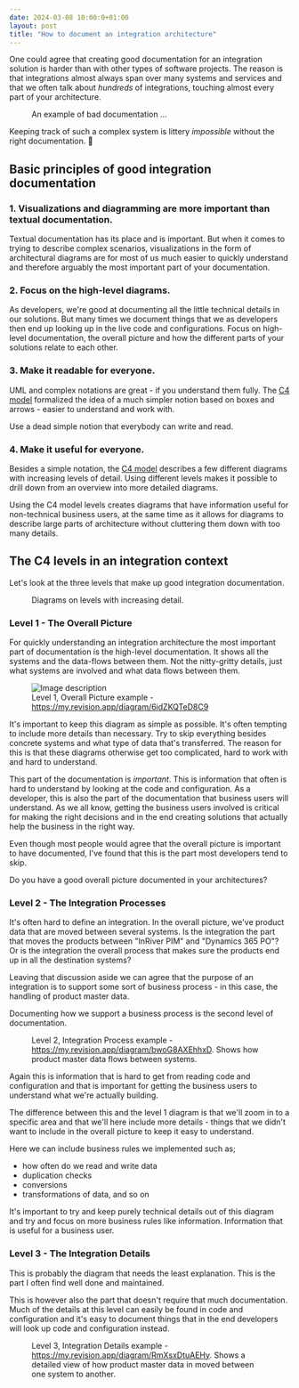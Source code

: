 ```yaml
---
date: 2024-03-08 10:00:0+01:00
layout: post
title: "How to document an integration architecture"
---
```


One could agree that creating good documentation for an integration solution is harder than with other types of software projects. The reason is that integrations almost always span over many systems and services and that we often talk about _hundreds_ of integrations, touching almost every part of your architecture.

<figure>
  <img src="../assets/massive-interconnect.jpg" alt="">
  <figcaption>An example of bad documentation ...</figcaption>
</figure>

Keeping track of such a complex system is littery _impossible_ without the right documentation. 🤯

## Basic principles of good integration documentation

### 1. Visualizations and diagramming are more important than textual documentation.

Textual documentation has its place and is important. But when it comes to trying to describe complex scenarios, visualizations in the form of architectural diagrams are for most of us much easier to quickly understand and therefore arguably the most important part of your documentation.

### 2. Focus on the high-level diagrams.

As developers, we're good at documenting all the little technical details in our solutions. But many times we document things that we as developers then end up looking up in the live code and configurations. Focus on high-level documentation, the overall picture and how the different parts of your solutions relate to each other.

### 3. Make it readable for everyone.

UML and complex notations are great - if you understand them fully. The [C4 model](https://c4model.com) formalized the idea of a much simpler notion based on boxes and arrows - easier to understand and work with.

Use a dead simple notion that everybody can write and read.

### 4. Make it useful for everyone.

Besides a simple notation, the [C4 model](https://c4model.com) describes a few different diagrams with increasing levels of detail. Using different levels makes it possible to drill down from an overview into more detailed diagrams. 

Using the C4 model levels creates diagrams that have information useful for non-technical business users, at the same time as it allows for diagrams to describe large parts of architecture without cluttering them down with too many details.

## The C4 levels in an integration context

Let's look at the three levels that make up good integration documentation.

<figure >
  <img class="no-shadow" src="../assets/levels.png" alt="">
  <figcaption>Diagrams on levels with increasing detail.</figcaption>
</figure>

### Level 1 - The Overall Picture

For quickly understanding an integration architecture the most important part of documentation is the high-level documentation. It shows all the systems and the data-flows between them. Not the nitty-gritty details, just what systems are involved and what data flows between them.

<figure>
  <img src="../assets/revision-level-1.png" alt="Image description">
  <figcaption>Level 1, Overall Picture example - <a href="https://my.revision.app/diagram/6idZKQTeD8C9">https://my.revision.app/diagram/6idZKQTeD8C9</a> </figcaption>
</figure>

It's important to keep this diagram as simple as possible. It's often tempting to include more details than necessary. Try to skip everything besides concrete systems and what type of data that's transferred. The reason for this is that these diagrams otherwise get too complicated, hard to work with and hard to understand.

This part of the documentation is _important_. This is information that often is hard to understand by looking at the code and configuration. As a developer, this is also the part of the documentation that business users will understand. As we all know, getting the business users involved is critical for making the right decisions and in the end creating solutions that actually help the business in the right way.

Even though most people would agree that the overall picture is important to have documented, I've found that this is the part most developers tend to skip. 

Do you have a good overall picture documented in your architectures?  

### Level 2 - The Integration Processes

It's often hard to define an integration. In the overall picture, we've product data that are moved between several systems. Is the integration the part that moves the products between "InRiver PIM" and "Dynamics 365 PO"? Or is the integration the overall process that makes sure the products end up in all the destination systems?

Leaving that discussion aside we can agree that the purpose of an integration is to support some sort of business process - in this case, the handling of product master data.

Documenting how we support a business process is the second level of documentation.

<figure>
  <img src="../assets/revision-level-2.png" alt="">
  <figcaption>Level 2, Integration Process example - <a href="https://my.revision.app/diagram/bwoG8AXEhhxD">https://my.revision.app/diagram/bwoG8AXEhhxD</a>. Shows how product master data flows between systems. </figcaption>
</figure>

Again this is information that is hard to get from reading code and configuration and that is important for getting the business users to understand what we're actually building.

The difference between this and the level 1 diagram is that we'll zoom in to a specific area and that we'll here include more details - things that we didn't want to include in the overall picture to keep it easy to understand.

Here we can include business rules we implemented such as;

- how often do we read and write data
- duplication checks
- conversions
- transformations of data, and so on

It's important to try and keep purely technical details out of this diagram and try and focus on more business rules like information. Information that is useful for a business user.

### Level 3 - The Integration Details

This is probably the diagram that needs the least explanation. This is the part I often find well done and maintained. 

This is however also the part that doesn't require that much documentation. Much of the details at this level can easily be found in code and configuration and it's easy to document things that in the end developers will look up code and configuration instead. 

<figure>
  <img src="../assets/revision-level-3.png" alt="">
  <figcaption>Level 3, Integration Details example - <a href="https://my.revision.app/diagram/RmXsxDtuAEHy">https://my.revision.app/diagram/RmXsxDtuAEHy</a>. Shows a detailed view of how product master data in moved between one system to another.</figcaption>
</figure>
